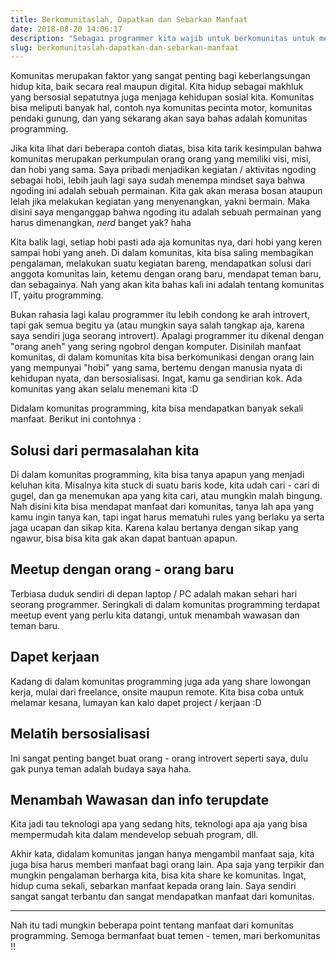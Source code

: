 ```yaml
---
title: Berkomunitaslah, Dapatkan dan Sebarkan Manfaat
date: 2018-08-20 14:06:17
description: "Sebagai programmer kita wajib untuk berkomunitas untuk mendapatkan berbagai manfaat. Salah satu nya bersosialisasi"
slug: berkomunitaslah-dapatkan-dan-sebarkan-manfaat
---
```


Komunitas merupakan faktor yang sangat penting bagi keberlangsungan hidup kita, baik secara real maupun digital. Kita hidup sebagai makhluk yang bersosial sepatutnya juga menjaga kehidupan sosial kita. Komunitas bisa meliputi banyak hal, contoh nya komunitas pecinta motor, komunitas pendaki gunung, dan yang sekarang akan saya bahas adalah komunitas programming.

Jika kita lihat dari beberapa contoh diatas, bisa kita tarik kesimpulan bahwa komunitas merupakan perkumpulan orang orang yang memiliki visi, misi, dan hobi yang sama. Saya pribadi menjadikan kegiatan / aktivitas ngoding sebagai hobi, lebih jauh lagi saya sudah menempa mindset saya bahwa ngoding ini adalah sebuah permainan. Kita gak akan merasa bosan ataupun lelah jika melakukan kegiatan yang menyenangkan, yakni bermain. Maka disini saya menganggap bahwa ngoding itu adalah sebuah permainan yang harus dimenangkan, *nerd* banget yak? haha

Kita balik lagi, setiap hobi pasti ada aja komunitas nya, dari hobi yang keren sampai hobi yang aneh. Di dalam komunitas, kita bisa saling membagikan pengalaman, melakukan suatu kegiatan bareng, mendapatkan solusi dari anggota komunitas lain, ketemu dengan orang baru, mendapat teman baru, dan sebagainya. Nah yang akan kita bahas kali ini adalah tentang komunitas IT, yaitu programming.

Bukan rahasia lagi kalau programmer itu lebih condong ke arah introvert, tapi gak semua begitu ya (atau mungkin saya salah tangkap aja, karena saya sendiri juga seorang introvert). Apalagi programmer itu dikenal dengan "orang aneh" yang sering ngobrol dengan komputer. Disinilah manfaat komunitas, di dalam komunitas kita bisa berkomunikasi dengan orang lain yang mempunyai "hobi" yang sama, bertemu dengan manusia nyata di kehidupan nyata, dan bersosialisasi. Ingat, kamu ga sendirian kok. Ada komunitas yang akan selalu menemani kita :D

Didalam komunitas programming, kita bisa mendapatkan banyak sekali manfaat. Berikut ini contohnya :

## Solusi dari permasalahan kita

Di dalam komunitas programming, kita bisa tanya apapun yang menjadi keluhan kita. Misalnya kita stuck di suatu baris kode, kita udah cari - cari di gugel, dan ga menemukan apa yang kita cari, atau mungkin malah bingung. Nah disini kita bisa mendapat manfaat dari komunitas, tanya lah apa yang kamu ingin tanya kan, tapi ingat harus mematuhi rules yang berlaku ya serta jaga ucapan dan sikap kita. Karena kalau bertanya dengan sikap yang ngawur, bisa bisa kita gak akan dapat bantuan apapun.

## Meetup dengan orang - orang baru

Terbiasa duduk sendiri di depan laptop / PC adalah makan sehari hari seorang programmer. Seringkali di dalam komunitas programming terdapat meetup event yang perlu kita datangi, untuk menambah wawasan dan teman baru.

## Dapet kerjaan

Kadang di dalam komunitas programming juga ada yang share lowongan kerja, mulai dari freelance, onsite maupun remote. Kita bisa coba untuk melamar kesana, lumayan kan kalo dapet project / kerjaan :D

## Melatih bersosialisasi

Ini sangat penting banget buat orang - orang introvert seperti saya, dulu gak punya teman adalah budaya saya haha.

## Menambah Wawasan dan info terupdate

Kita jadi tau teknologi apa yang sedang hits, teknologi apa aja yang bisa mempermudah kita dalam mendevelop sebuah program, dll. 

Akhir kata, didalam komunitas jangan hanya mengambil manfaat saja, kita juga bisa harus memberi manfaat bagi orang lain. Apa saja yang terpikir dan mungkin pengalaman berharga kita, bisa kita share ke komunitas. Ingat, hidup cuma sekali, sebarkan manfaat kepada orang lain. Saya sendiri sangat sangat terbantu dan sangat mendapatkan manfaat dari komunitas.

<hr/>

Nah itu tadi mungkin beberapa point tentang manfaat dari komunitas programming. Semoga bermanfaat buat temen - temen, mari berkomunitas !!
